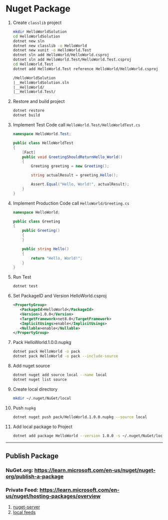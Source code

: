 # Nuget Package

1. Create `classlib` project

   ```sh
   mkdir HelloWorldSolution
   cd HelloWorldSolution
   dotnet new sln
   dotnet new classlib -o HelloWorld
   dotnet new xunit -o HelloWorld.Test
   dotnet sln add HelloWorld/HelloWorld.csproj
   dotnet sln add HelloWorld.Test/HelloWorld.Test.csproj
   cd HelloWorld.Test
   dotnet add HelloWorld.Test reference HelloWorld/HelloWorld.csproj
   ```

   ```txt
   /HelloWorldSolution
   |__HelloWorldSolution.sln
   |__HelloWorld/
   |__HelloWorld.Test/
   ```

2. Restore and build project

   ```sh
   dotnet restore
   dotnet build
   ```

3. Implement Test Code call `HelloWorld.Test/HelloWorldTest.cs`

   ```cs
   namespace HelloWorld.Test;

   public class HelloWorldTest
   {
       [Fact]
       public void GreetingShouldReturnHello_World()
       {
           Greeting greeting = new Greeting();

           string actualResult = greeting.Hello();

           Assert.Equal("Hello, World!", actualResult);
       }
   }
   ```

4. Implement Production Code call `HelloWorld/Greeting.cs`

   ```cs
   namespace HelloWorld;

   public class Greeting
   {
       public Greeting()
       {
       }

       public string Hello()
       {
           return "Hello, World!";
       }
   }
   ```

5. Run Test

   ```sh
   dotnet test
   ```

6. Set PackageID and Version HelloWorld.csproj

   ```xml
   <PropertyGroup>
      <PackageId>HelloWorld</PackageId>
      <Version>1.0.0</Version>
      <TargetFramework>net8.0</TargetFramework>
      <ImplicitUsings>enable</ImplicitUsings>
      <Nullable>enable</Nullable>
   </PropertyGroup>
   ```

7. Pack HelloWorld.1.0.0.nupkg

   ```sh
   dotnet pack HelloWorld -o pack
   dotnet pack HelloWorld -o pack --include-source
   ```

8. Add nuget source

   ```sh
   dotnet nuget add source local --name local
   dotnet nuget list source
   ```

9. Create local directory

   ```sh
   mkdir ~/.nuget/NuGet/local
   ```

10. Push `nupkg`

    ```sh
    dotnet nuget push pack/HelloWorld.1.0.0.nupkg --source local
    ```

11. Add local package to Project

    ```sh
    dotnet add package HelloWorld --version 1.0.0 -s ~/.nuget/NuGet/local
    ```

---

## Publish Package

### NuGet.org: https://learn.microsoft.com/en-us/nuget/nuget-org/publish-a-package

### Private Feed: https://learn.microsoft.com/en-us/nuget/hosting-packages/overview

1. [nuget-server](https://learn.microsoft.com/en-us/nuget/hosting-packages/nuget-server)
2. [local feeds](https://learn.microsoft.com/en-us/nuget/hosting-packages/local-feeds)
